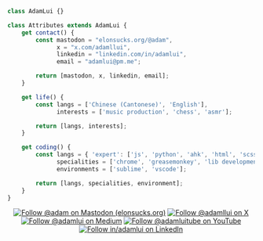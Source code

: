 ```js
class AdamLui {}

class Attributes extends AdamLui {
    get contact() {
        const mastodon = "elonsucks.org/@adam",
              x = "x.com/adamllui",
              linkedin = "linkedin.com/in/adamlui",
              email = "adamlui@pm.me";

        return [mastodon, x, linkedin, email];
    }

    get life() {
        const langs = ['Chinese (Cantonese)', 'English'],
              interests = ['music production', 'chess', 'asmr'];

        return [langs, interests];
    }

    get coding() {
        const langs = { 'expert': ['js', 'python', 'ahk', 'html', 'scss'] },
              specialities = ['chrome', 'greasemonkey', 'lib development', 'ai'],
              environments = ['sublime', 'vscode'];

        return [langs, specialities, environment];
    }
}
```

<div align="center">

[![](https://img.shields.io/mastodon/follow/109387703022229926?domain=https%3A%2F%2Felonsucks.org&style=social "Follow @adam on Mastodon (elonsucks.org)")](https://elonsucks.org/@adam)
[![](https://img.shields.io/badge/Follow%20@adamllui-2.1k-blue?logo=x&style=social "Follow @adamllui on X")](https://x.com/intent/user?screen_name=adamllui)
[![](https://img.shields.io/badge/Follow%20@adamlui-637-blue?logo=medium&style=social "Follow @adamlui on Medium")](https://adamlui.com)
[![](https://img.shields.io/youtube/channel/subscribers/UCgBMqK7SRL5R__3qM-YAcSg?label=Follow%20%40adamluitube&style=social "Follow @adamluitube on YouTube")](https://www.youtube.com/AdamLuiTube?sub_confirmation=1)
[![](https://img.shields.io/badge/Follow%20in%2fadamlui-519-blue?logo=linkedin&style=social "Follow in/adamlui on LinkedIn")](https://linkedin.com/in/adamlui)

</div>
